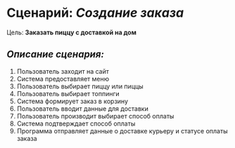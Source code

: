 # Сценарий: *Создание заказа*

Цель: **Заказать пиццу с доставкой на дом**

## ***Описание сценария:***

1. Пользователь заходит на сайт
2. Система предоставляет меню 
3. Пользователь выбирает пиццу или пиццы
4. Пользователь выбирает топпинги 
5. Система формирует заказ в корзину
6. Пользователь вводит данные для доставки
7. Пользователь производит выбирает способ оплаты
8. Система подтверждает способ оплаты  
9. Программа отправляет данные о доставке курьеру и статусе оплаты заказа